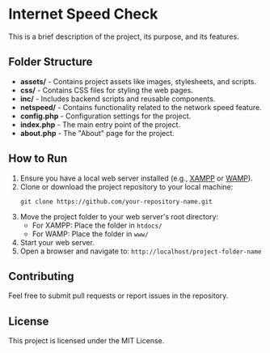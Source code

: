 <h1>Internet Speed Check</h1>
<p>This is a brief description of the project, its purpose, and its features.</p>

<h2>Folder Structure</h2>
<ul>
        <li><strong>assets/</strong> - Contains project assets like images, stylesheets, and scripts.</li>
        <li><strong>css/</strong> - Contains CSS files for styling the web pages.</li>
        <li><strong>inc/</strong> - Includes backend scripts and reusable components.</li>
        <li><strong>netspeed/</strong> - Contains functionality related to the network speed feature.</li>
        <li><strong>config.php</strong> - Configuration settings for the project.</li>
        <li><strong>index.php</strong> - The main entry point of the project.</li>
        <li><strong>about.php</strong> - The "About" page for the project.</li>
</ul>

<h2>How to Run</h2>
<ol>
        <li>Ensure you have a local web server installed (e.g., <a href="https://www.apachefriends.org/index.html">XAMPP</a> or <a href="https://www.wampserver.com/">WAMP</a>).</li>
        <li>Clone or download the project repository to your local machine:</li>
        <pre><code>git clone https://github.com/your-repository-name.git</code></pre>
        <li>Move the project folder to your web server's root directory:
            <ul>
                <li>For XAMPP: Place the folder in <code>htdocs/</code></li>
                <li>For WAMP: Place the folder in <code>www/</code></li>
            </ul>
        </li>
        <li>Start your web server.</li>
        <li>Open a browser and navigate to: <code>http://localhost/project-folder-name</code></li>
</ol>

<h2>Contributing</h2>
<p>Feel free to submit pull requests or report issues in the repository.</p>

<h2>License</h2>
<p>This project is licensed under the MIT License.</p>
